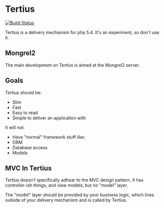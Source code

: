 # Tertius

[![Build Status](https://secure.travis-ci.org/zombor/Tertius.png)](http://travis-ci.org/zombor/Tertius)

Tertius is a delivery mechanism for php 5.4. It's an experiment, so don't use it.

## Mongrel2

The main development on Tertius is aimed at the Mongrel2 server.

## Goals

Tertius should be:

 - Slim
 - Fast
 - Easy to read
 - Simple to deliver an application with

It will not:

 - Have "normal" framework stuff like:
  - ORM
  - Database access
  - Models

## MVC In Tertius

Tertius doesn't specifically adhear to the MVC design pattern. It has controller-ish things, and view models, but no "model" layer.

The "model" layer should be provided by your business logic, which lives outside of your delivery mechanism and is called by Tertius.
